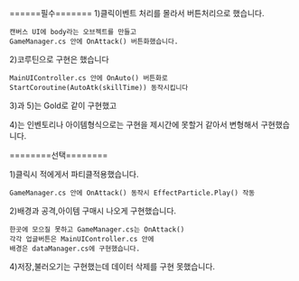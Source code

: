 ======필수=======
1)클릭이벤트 처리를 몰라서 버튼처리으로 했습니다.

    캔버스 UI에 body라는 오브젝트를 만들고     
    GameManager.cs 안에 OnAttack() 버튼화했습니다.
   
2)코루틴으로 구현은 했습니다

    MainUIController.cs 안에 OnAuto() 버튼화로
    StartCoroutine(AutoAtk(skillTime)) 동작시킵니다
   
3)과 5)는 Gold로 같이 구현했고
  
4)는 인벤토리나 아이템형식으로는 구현을 제시간에 못할거 같아서 변형해서 구현했습니다. 

========선택========

1)클릭시 적에게서 파티클적용했습니다.

    GameManager.cs 안에 OnAttack() 동작시 EffectParticle.Play() 작동
    
2)배경과 공격,아이템 구매시 나오게 구현했습니다.

    한곳에 모으질 못하고 GameManager.cs는 OnAttack() 
    각각 업글버튼은 MainUIController.cs 안에 
    배경은 dataManager.cs에 구현했습니다.
    
4)저장,불러오기는 구현했는데 데이터 삭제를 구현 못했습니다.
